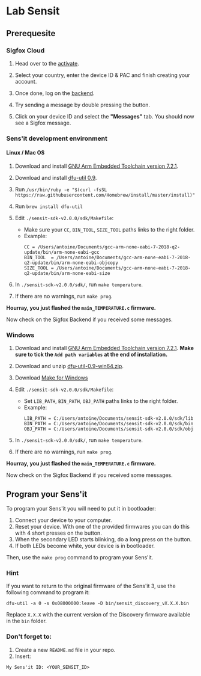 # Lab Sensit

## Prerequesite

### Sigfox Cloud

1.  Head over to the [activate](https://buy.sigfox.com/activate).

2. Select your country, enter the device ID & PAC and finish creating your account.

3. Once done, log on the [backend](https://backend.sigfox.com/).

4. Try sending a message by double pressing the button.

5. Click on your device ID and select the **"Messages"** tab. You should now see a Sigfox message.

### Sens'it development environment

#### Linux / Mac OS

1. Download and install [GNU Arm Embedded Toolchain version 7.2.1](https://developer.arm.com/open-source/gnu-toolchain/gnu-rm/downloads).

2. Download and install [dfu-util 0.9](http://dfu-util.sourceforge.net/).

3. Run `/usr/bin/ruby -e "$(curl -fsSL https://raw.githubusercontent.com/Homebrew/install/master/install)"`

4. Run `brew install dfu-util`

5. Edit `./sensit-sdk-v2.0.0/sdk/Makefile`:

    * Make sure your `CC`, `BIN_TOOL`, `SIZE_TOOL` paths links to the right folder.
    * Example:
        ```
        CC = /Users/antoine/Documents/gcc-arm-none-eabi-7-2018-q2-update/bin/arm-none-eabi-gcc
        BIN_TOOL  = /Users/antoine/Documents/gcc-arm-none-eabi-7-2018-q2-update/bin/arm-none-eabi-objcopy
        SIZE_TOOL = /Users/antoine/Documents/gcc-arm-none-eabi-7-2018-q2-update/bin/arm-none-eabi-size
        ```

6. In `./sensit-sdk-v2.0.0/sdk/`, run `make temperature`.

7. If there are no warnings, run `make prog`.

**Hourray, you just flashed the `main_TEMPERATURE.c` firmware.**

Now check on the Sigfox Backend if you received some messages.

### Windows

1. Download and install [GNU Arm Embedded Toolchain version 7.2.1](https://developer.arm.com/open-source/gnu-toolchain/gnu-rm/downloads). **Make sure to tick the `Add path variables` at the end of installation.**

2. Download and unzip [dfu-util-0.9-win64.zip](http://dfu-util.sourceforge.net/releases/).

3. Download [Make for Windows](http://gnuwin32.sourceforge.net/downlinks/make.php)

4. Edit `./sensit-sdk-v2.0.0/sdk/Makefile`:

    * Set `LIB_PATH`, `BIN_PATH`, `OBJ_PATH` paths links to the right folder.
    * Example:
        ```
        LIB_PATH = C:/Users/antoine/Documents/sensit-sdk-v2.0.0/sdk/lib
        BIN_PATH = C:/Users/antoine/Documents/sensit-sdk-v2.0.0/sdk/bin
        OBJ_PATH = C:/Users/antoine/Documents/sensit-sdk-v2.0.0/sdk/obj
        ```

5. In `./sensit-sdk-v2.0.0/sdk/`, run `make temperature`.

6. If there are no warnings, run `make prog`.

**Hourray, you just flashed the `main_TEMPERATURE.c` firmware.**

Now check on the Sigfox Backend if you received some messages.

## Program your Sens'it

To program your Sens'it you will need to put it in bootloader:
1. Connect your device to your computer.
2. Reset your device. With one of the provided firmwares you can do this with 4 short presses on the button.
3. When the secondary LED starts blinking, do a long press on the button.
4. If both LEDs become white, your device is in bootloader.

Then, use the `make prog` command to program your Sens'it.

### Hint

If you want to return to the original firmware of the Sens'it 3, use the following command to program it:
```
dfu-util -a 0 -s 0x08000000:leave -D bin/sensit_discovery_vX.X.X.bin
```
Replace `X.X.X` with the current version of the Discovery firmware available in the `bin` folder.

### Don't forget to:

1. Create a new `README.md` file in your repo.
2. Insert:
```
My Sens'it ID: <YOUR_SENSIT_ID>
```